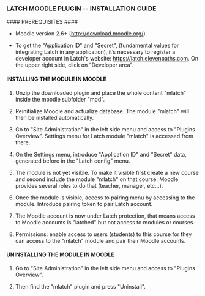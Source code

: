 ### LATCH MOODLE PLUGIN -- INSTALLATION GUIDE ###


#### PREREQUISITES ####

* Moodle version 2.6+ (http://download.moodle.org/).

* To get the "Application ID" and "Secret", (fundamental values for integrating Latch in any application), it’s necessary to register a developer account in Latch's website: https://latch.elevenpaths.com. On the upper right side, click on "Developer area".


#### INSTALLING THE MODULE IN MOODLE ####

1. Unzip the downloaded plugin and place the whole content "mlatch" inside the moodle subfolder "mod".

2. Reinitialize Moodle and actualize database. The module "mlatch" will then be installed automatically. 

3. Go to "Site Administration" in the left side menu and access to "Plugins Overview". Settings menu for Latch module "mlatch" is accessed from there.

4. On the Settings menu, introduce "Application ID" and "Secret" data, generated before in the "Latch config" menu.

5. The module is not yet visible. To make it visible first create a new course and second include the module "mlatch" on that course. Moodle provides several roles to do that (teacher, manager, etc...).

6. Once the module is visible, access to pairing menu by accessing to the module. Introduce pairing token to pair Latch account.

7. The Moodle account is now under Latch protection, that means access to Moodle accounts is "latched" but not access to modules or courses.

8. Permissions: enable access to users (students) to this course for they can access to the "mlatch" module and pair their Moodle accounts.

#### UNINSTALLING THE MODULE IN MOODLE ####

1. Go to "Site Administration" in the left side menu and access to "Plugins Overview". 

2. Then find the "mlatch" plugin and press "Uninstall".